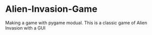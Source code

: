 # Alien-Invasion-Game

Making a game with pygame modual. This is a classic game of Alien Invasion with a GUI 
